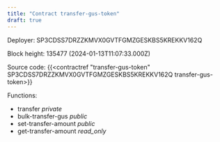 ```yaml
---
title: "Contract transfer-gus-token"
draft: true
---
```

Deployer: SP3CDSS7DRZZKMVX0GVTFGMZGESKBS5KREKKV162Q


 



Block height: 135477 (2024-01-13T11:07:33.000Z)

Source code: {{<contractref "transfer-gus-token" SP3CDSS7DRZZKMVX0GVTFGMZGESKBS5KREKKV162Q transfer-gus-token>}}

Functions:

* transfer _private_
* bulk-transfer-gus _public_
* set-transfer-amount _public_
* get-transfer-amount _read_only_
